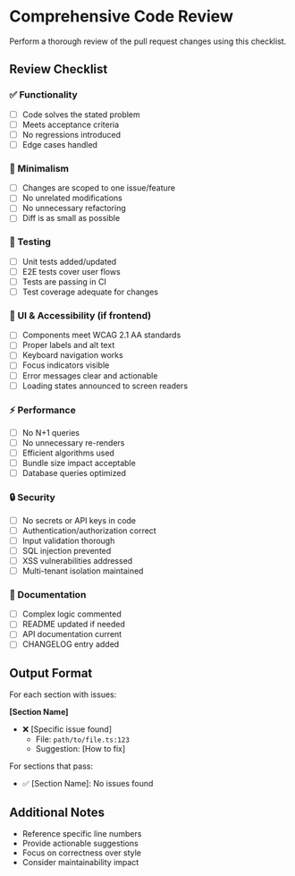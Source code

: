 # Comprehensive Code Review

Perform a thorough review of the pull request changes using this checklist.

## Review Checklist

### ✅ Functionality
- [ ] Code solves the stated problem
- [ ] Meets acceptance criteria
- [ ] No regressions introduced
- [ ] Edge cases handled

### 📏 Minimalism
- [ ] Changes are scoped to one issue/feature
- [ ] No unrelated modifications
- [ ] No unnecessary refactoring
- [ ] Diff is as small as possible

### 🧪 Testing
- [ ] Unit tests added/updated
- [ ] E2E tests cover user flows
- [ ] Tests are passing in CI
- [ ] Test coverage adequate for changes

### 🎨 UI & Accessibility (if frontend)
- [ ] Components meet WCAG 2.1 AA standards
- [ ] Proper labels and alt text
- [ ] Keyboard navigation works
- [ ] Focus indicators visible
- [ ] Error messages clear and actionable
- [ ] Loading states announced to screen readers

### ⚡ Performance
- [ ] No N+1 queries
- [ ] No unnecessary re-renders
- [ ] Efficient algorithms used
- [ ] Bundle size impact acceptable
- [ ] Database queries optimized

### 🔒 Security
- [ ] No secrets or API keys in code
- [ ] Authentication/authorization correct
- [ ] Input validation thorough
- [ ] SQL injection prevented
- [ ] XSS vulnerabilities addressed
- [ ] Multi-tenant isolation maintained

### 📝 Documentation
- [ ] Complex logic commented
- [ ] README updated if needed
- [ ] API documentation current
- [ ] CHANGELOG entry added

## Output Format

For each section with issues:

**[Section Name]**
- ❌ [Specific issue found]
  - File: `path/to/file.ts:123`
  - Suggestion: [How to fix]

For sections that pass:
- ✅ [Section Name]: No issues found

## Additional Notes
- Reference specific line numbers
- Provide actionable suggestions
- Focus on correctness over style
- Consider maintainability impact